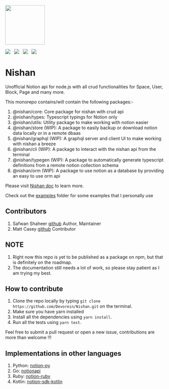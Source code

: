 <img height="125px" width="125px" src = "https://raw.githubusercontent.com/Devorein/Nishan/655689d3d66210126c0a19be473074d790d33e0a/public/Logo.svg">

<img src="https://github.com/devorein/nishan/workflows/Lint,%20Build%20and%20Test/badge.svg"/> &nbsp; <img src="https://img.shields.io/github/repo-size/devorein/nishan?style=flat-square"/> &nbsp; <img src="https://img.shields.io/github/stars/devorein/nishan?style=flat-square" /> &nbsp; <img src="https://img.shields.io/github/commit-activity/m/devorein/nishan" />

# Nishan

Unofficial Notion api for node.js with all crud functionalities for Space, User, Block, Page and many more.

This monorepo contains/will contain the following packages:-

1. @nishan/core: Core package for nishan with crud api
2. @nishan/types: Typescript typings for Notion only
3. @nishan/utils: Utility package to make working with notion easier
4. @nishan/store (WIP): A package to easily backup or download notion data locally or in a remote dbaas
5. @nishan/graphql (WIP): A graphql server and client UI to make working with nishan a breeze
6. @nishan/cli (WIP): A package to interact with the nishan api from the terminal
7. @nishan/typegen (WIP): A package to automatically generate typescript definitions from a remote notion collection schema
8. @nishan/orm (WIP): A package to use notion as a database by providing an easy to use orm api

Please visit [Nishan doc](https://nishan-docs.netlify.app/) to learn more.

Check out the [examples](https://github.com/Devorein/Nishan/tree/master/examples) folder for some examples that I personally use

## Contributors

1. Safwan Shaheer [github](https://github.com/Devorein) Author, Maintainer
2. Matt Casey [github](https://github.com/mattcasey) Contributor

## NOTE

1. Right now this repo is yet to be published as a package on npm, but that is definitely on the roadmap.
2. The documentation still needs a lot of work, so please stay patient as I am trying my best.

## How to contribute

1. Clone the repo locally by typing `git clone https://github.com/Devorein/Nishan.git` on the terminal.
2. Make sure you have yarn installed
3. Install all the dependencies using `yarn install`.
4. Run all the tests using `yarn test`.

Feel free to submit a pull request or open a new issue, contributions are more than welcome !!!

## Implementations in other languages

1. Python: [notion-py](https://github.com/jamalex/notion-py)
2. Go: [notionapi](https://github.com/kjk/notionapi)
3. Ruby: [notion-ruby](https://github.com/danmurphy1217/notion-ruby)
4. Kotlin: [notion-sdk-kotlin](https://github.com/notionsdk/notion-sdk-kotlin)
